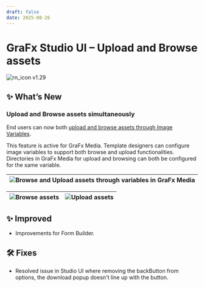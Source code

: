 ```yaml
---
draft: false
date: 2025-08-26
---
```


# GraFx Studio UI – Upload and Browse assets

![rn_icon](/assets/icon-GraFx-Studio.svg) <span class="version-label">v1.29</span>

## ✨ What’s New

### Upload and Browse assets simultaneously

End users can now both [upload and browse assets through Image Variables](/GraFx-Studio/guides/template-variables/image/#connector-settings).

This feature is active for GraFx Media. 
Template designers can configure image variables to support both browse and upload functionalities. 
Directories in GraFx Media for upload and browsing can both be configured for the same variable.

| ![Browse and Upload assets through variables in GraFx Media](/release-notes/releasenotesassets/browse_upload.png)|
|-----------------------------------------------|

| ![Browse assets](/release-notes/releasenotesassets/browse.png) | ![Upload assets](/release-notes/releasenotesassets/upload.png) |
|-----------------------------------------------|------------------------------------------------|

## ✨ Improved

- Improvements for Form Builder.

## 🛠 Fixes

- Resolved issue in Studio UI where removing the backButton from options, the download popup doesn't line up with the button.
